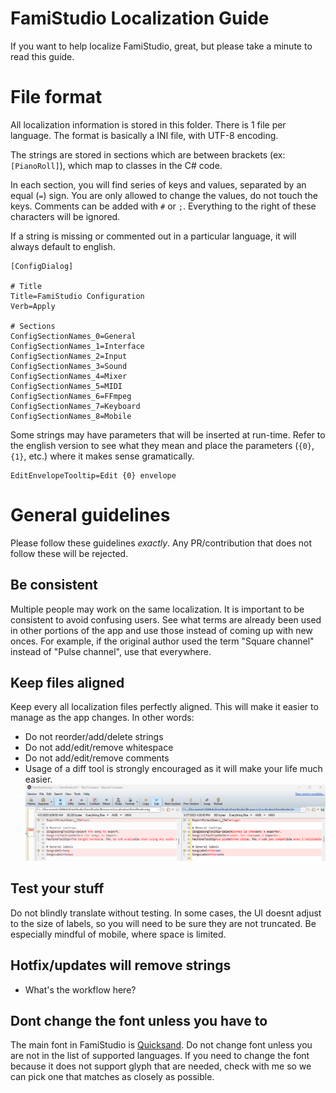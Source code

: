 # FamiStudio Localization Guide
If you want to help localize FamiStudio, great, but please take a minute to read this guide.

# File format
All localization information is stored in this folder. There is 1 file per language. The format is basically a INI file, with UTF-8 encoding. 

The strings are stored in sections which are between brackets (ex: `[PianoRoll]`), which map to classes in the C# code.

In each section, you will find series of keys and values, separated by an equal (`=`) sign. You are only allowed to change the values, do not touch the keys.
Comments can be added with `#` or `;`. Everything to the right of these characters will be ignored.

If a string is missing or commented out in a particular language, it will always default to english.

```
[ConfigDialog]

# Title
Title=FamiStudio Configuration
Verb=Apply

# Sections
ConfigSectionNames_0=General
ConfigSectionNames_1=Interface
ConfigSectionNames_2=Input
ConfigSectionNames_3=Sound
ConfigSectionNames_4=Mixer
ConfigSectionNames_5=MIDI
ConfigSectionNames_6=FFmpeg
ConfigSectionNames_7=Keyboard
ConfigSectionNames_8=Mobile
```

Some strings may have parameters that will be inserted at run-time. Refer to the english version to see what they mean and place the parameters (`{0}`, `{1}`, etc.) where it makes sense gramatically.

```
EditEnvelopeTooltip=Edit {0} envelope
```

# General guidelines
Please follow these guidelines *exactly*. Any PR/contribution that does not follow these will be rejected.

## Be consistent
Multiple people may work on the same localization. It is important to be consistent to avoid confusing users. See what terms are already been used in other portions of the app and use those instead of coming up with new onces. For example, if the original author used the term "Square channel" instead of "Pulse channel", use that everywhere.

## Keep files aligned
Keep every all localization files perfectly aligned. This will make it easier to manage as the app changes. 
In other words:
- Do not reorder/add/delete strings
- Do not add/edit/remove whitespace
- Do not add/edit/remove comments
- Usage of a diff tool is strongly encouraged as it will make your life much easier.
![image](DiffTool.png)

## Test your stuff
Do not blindly translate without testing. In some cases, the UI doesnt adjust to the size of labels, so you will need to be sure they are not truncated. 
Be especially mindful of mobile, where space is limited.

## Hotfix/updates will remove strings
- What's the workflow here?

## Dont change the font unless you have to
The main font in FamiStudio is [Quicksand](https://fonts.google.com/specimen/Quicksand/glyphs). Do not change font unless you are not in the list of supported languages. If you need to change the font because it does not support glyph that are needed, check with me so we can pick one that matches as closely as possible.
